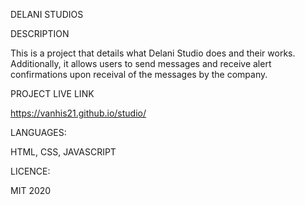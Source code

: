 DELANI STUDIOS 

DESCRIPTION


This is a project that details what Delani Studio does and their works. Additionally, it allows users to send messages and receive alert confirmations upon receival of the messages by the company.

PROJECT LIVE LINK


 https://vanhis21.github.io/studio/
 
 
 
 
 
 
 LANGUAGES:
 
 
 HTML, CSS, JAVASCRIPT
 
 
 
 LICENCE:
 
 MIT
 2020
